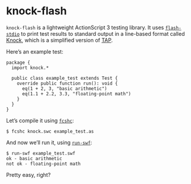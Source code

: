 knock-flash
===========

`knock-flash` is a lightweight ActionScript 3 testing library.  It
uses [`flash-stdio`][] to print test results to standard output in a
line-based format called [Knock][], which is a simplified version of
[TAP][].

Here’s an example test:

    package {
      import knock.*
    
      public class example_test extends Test {
        override public function run(): void {
          eq(1 + 2, 3, "basic arithmetic")
          eq(1.1 + 2.2, 3.3, "floating-point math")
        }
      }
    }

Let’s compile it using [`fcshc`][]:

    $ fcshc knock.swc example_test.as

And now we’ll run it, using [`run-swf`][]:

    $ run-swf example_test.swf
    ok - basic arithmetic
    not ok - floating-point math

Pretty easy, right?


[`flash-stdio`]: https://github.com/dbrock/flash-stdio
[Knock]: https://github.com/chneukirchen/knock/
[TAP]: http://en.wikipedia.org/wiki/Test_Anything_Protocol
[`fcshc`]: https://github.com/dbrock/fcshd
[`run-swf`]: https://dbrock.github.com/flash-stdio/run-swf.1
